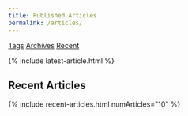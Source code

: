 ```yaml
---
title: Published Articles
permalink: /articles/
---
```


<a class="button" href="/tags/">Tags</a>
<a class="button" href="/archives">Archives</a>
<a class="button" href="#recent-articles">Recent</a>

{% include latest-article.html %}

## Recent Articles
{% include recent-articles.html numArticles="10" %}
